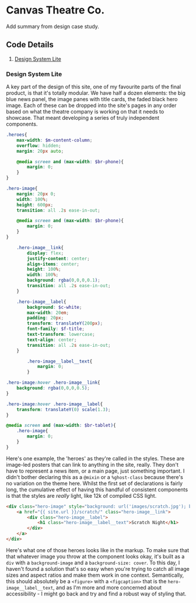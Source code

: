# Canvas Theatre Co.
Add summary from design case study.

## Code Details

1. [Design System Lite](#design-system-lite)

### Design System Lite
A key part of the design of this site, one of my favourite parts of the final product, is that it's totally modular. We have half a dozen elements: the big blue news panel, the image panes with title cards, the faded black hero image. Each of these can be dropped into the site's pages in any order based on what the theatre company is working on that it needs to showcase. That meant developing a series of truly independent components.

```scss
.heroes{
	max-width: $m-content-column;
	overflow: hidden;
	margin: 20px auto;

	@media screen and (max-width: $br-phone){
		margin: 0;
	}
}

.hero-image{
	margin: 20px 0;
	width: 100%;
	height: 600px;
	transition: all .2s ease-in-out;

	@media screen and (max-width: $br-phone){
		margin: 0;
	}
}

	.hero-image__link{
		display: flex;
		justify-content: center;
		align-items: center;
		height: 100%;
		width: 100%;
		background: rgba(0,0,0,0.1);
		transition: all .2s ease-in-out;
	}

	.hero-image__label{
		background: $c-white;
		max-width: 20em;
		padding: 20px;
		transform: translateY(200px);
		font-family: $f-title;
		text-transform: lowercase;
		text-align: center;
		transition: all .2s ease-in-out;
	}

		.hero-image__label__text{
			margin: 0;
		}

.hero-image:hover .hero-image__link{
	background: rgba(0,0,0,0.5);
}

.hero-image:hover .hero-image__label{
	transform: translateY(0) scale(1.3);
}

@media screen and (max-width: $br-tablet){
	.hero-image{
		margin: 0;
	}
}
```

Here's one example, the 'heroes' as they're called in the styles. These are image-led posters that can link to anything in the site, really. They don't have to represent a news item, or a main page, just something important. I didn't bother declaring this as a `@mixin` or a `%ghost-class` because there's no variation on the theme here. Whilst the first set of declarations is fairly long, the cumulative effect of having this handful of consistent components is that the styles are _really_ light, like 12k of compiled CSS light.


```html
<div class="hero-image" style="background: url('images/scratch.jpg'); background-size: cover; background-position: center;">
	<a href="{{ site.url }}/scratch/" class="hero-image__link">
		<div class="hero-image__label">
			<h1 class="hero-image__label__text">Scratch Night</h1>
		</div>
	</a>
</div>
```

Here's what one of those heroes looks like in the markup. To make sure that that whatever image you throw at the component looks okay, it's built as a `div` with a `background-image` and a `background-size: cover`. To this day, I haven't found a solution that's so easy when you're trying to catch all image sizes and aspect ratios and make them work in one context. Semantically, this should absolutely be a `<figure>` with a `<figcaption>` that is the `hero-image__label__text`, and as I'm more and more concerned about accessibility - I might go back and try and find a robust way of styling that. 
